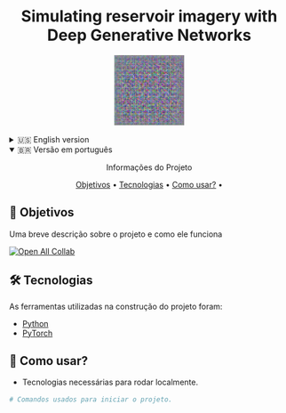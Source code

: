 <h1 align="center">
    Simulating reservoir imagery with Deep Generative Networks 
</h1>


<a href="video_geradas.mp4" title="Generated GAN images">
  <p align="center">
    <img width="25%" src="movie.gif" alt="Generated GAN images"/>
  </p>
</a>

<details>
  <summary>🇺🇸 English version</summary>

  <p align="center"> Project information</p>

  <p align="center">
  <a href="#objective">Objective</a> •
  <a href="#technologies">Technologies</a> •
  <a href="#usage">Usage</a> •
  </p>

  <h2 id="objective" > 🎯 Objectives </h2>

  A brief description about the project and how the project works
  
  [![Open All Collab](https://colab.research.google.com/assets/colab-badge.svg)](https://colab.research.google.com/drive/17vhX5Gv5y1oo4TV7C7Ji07KNxSr4lCqY#scrollTo=6Ef1Lgz58JeW)


  <h2 id="technologies"> 🛠 Technologies </h2>

  The tools used in the construction of the project were:

  - [Python](https://www.python.org/)
  - [PyTorch](https://pytorch.org/)
    
  <h2 id="usage" > 👷 Usage </h2>

  - Technologies needed to run locally.

  ```bash
  # Commands used to start the project.
  ```

</details>

<details open>
  <summary>🇧🇷 Versão em português</summary>

  <p align="center"> Informações do Projeto </p>

  <p align="center">
  <a href="#objetivos">Objetivos</a> •
  <a href="#tecnologia">Tecnologias</a> •
  <a href="#usos">Como usar?</a> •
  </p>

  <h2 id="objetivos" > 🎯 Objetivos </h2>

  Uma breve descrição sobre o projeto e como ele funciona
  
  [![Open All Collab](https://colab.research.google.com/assets/colab-badge.svg)](https://colab.research.google.com/drive/17vhX5Gv5y1oo4TV7C7Ji07KNxSr4lCqY#scrollTo=6Ef1Lgz58JeW)


  <h2 id="tecnologia"> 🛠 Tecnologias </h2>

  As ferramentas utilizadas na construção do projeto foram:

  - [Python](https://www.python.org/)
  - [PyTorch](https://pytorch.org/)

  <h2 id="usos" > 👷 Como usar? </h2>

  - Tecnologias necessárias para rodar localmente.

  ```bash
  # Comandos usados para iniciar o projeto.
  ```
</details>
